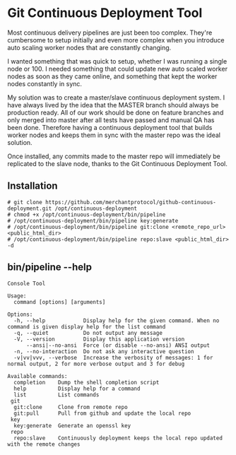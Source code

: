 # Git Continuous Deployment Tool

Most continuous delivery pipelines are just been too complex. They're cumbersome to setup initially and even more complex when you introduce auto scaling worker nodes that are constantly changing.

I wanted something that was quick to setup, whether I was running a single node or 100. I needed something that could update new auto scaled worker nodes as soon as they came online, and something that kept the worker nodes constantly in sync.

My solution was to create a master/slave continuous deployment system. I have always lived by the idea that the MASTER branch should always be production ready. All of our work should be done on feature branches and only merged into master after all tests have passed and manual QA has been done. Therefore having a continuous deployment tool that builds worker nodes and keeps them in sync with the master repo was the ideal solution.

Once installed, any commits made to the master repo will immediately be replicated to the slave node, thanks to the Git Continuous Deployment Tool.

## Installation

```
# git clone https://github.com/merchantprotocol/github-continuous-deployment.git /opt/continuous-deployment
# chmod +x /opt/continuous-deployment/bin/pipeline
# /opt/continuous-deployment/bin/pipeline key:generate
# /opt/continuous-deployment/bin/pipeline git:clone <remote_repo_url> <public_html_dir>
# /opt/continuous-deployment/bin/pipeline repo:slave <public_html_dir> -d
```

## bin/pipeline --help

```
Console Tool

Usage:
  command [options] [arguments]

Options:
  -h, --help            Display help for the given command. When no command is given display help for the list command
  -q, --quiet           Do not output any message
  -V, --version         Display this application version
      --ansi|--no-ansi  Force (or disable --no-ansi) ANSI output
  -n, --no-interaction  Do not ask any interactive question
  -v|vv|vvv, --verbose  Increase the verbosity of messages: 1 for normal output, 2 for more verbose output and 3 for debug

Available commands:
  completion    Dump the shell completion script
  help          Display help for a command
  list          List commands
 git
  git:clone     Clone from remote repo
  git:pull      Pull from github and update the local repo
 key
  key:generate  Generate an openssl key
 repo
  repo:slave    Continuously deployment keeps the local repo updated with the remote changes
```
